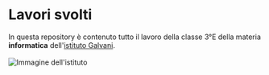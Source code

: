 # Lavori svolti

In questa repository è contenuto tutto il lavoro della classe 3°E della materia **informatica** dell'[istituto Galvani](https://www.iisgalvanimi.edu.it). <br><br> ![Immagine dell'istituto](http://www.milanomia.com/wp-content/uploads/2015/05/ASCOPRATOCENTENARO-04.jpg) 
<span>
